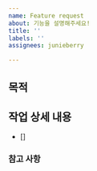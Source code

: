 ```yaml
---
name: Feature request
about: 기능을 설명해주세요!
title: ''
labels: ''
assignees: junieberry

---
```


## 목적
>

## 작업 상세 내용
- []

### 참고 사항
